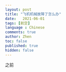 ```yaml
---
layout: post
title: "飞机机械故障了怎么办"
date:   2021-06-01
tags: [航空]
language : Chinese
comments: true
author: Zhen
toc: false
published: true
hidden: false
---
```

之前
<!--stackedit_data:
eyJoaXN0b3J5IjpbLTEyMDQ4MTg1MjFdfQ==
-->